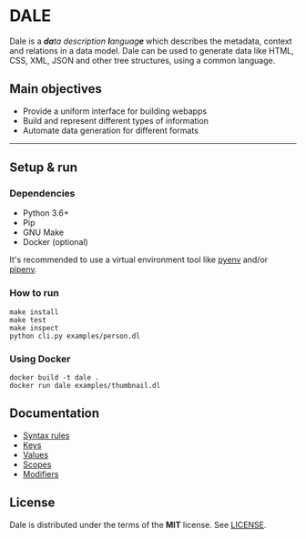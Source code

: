# DALE

Dale is a _**da**ta description **l**anguag**e**_ which describes the metadata, context and relations in a data model. Dale can be used to generate data like HTML, CSS, XML, JSON and other tree structures, using a common language.


## Main objectives
 * Provide a uniform interface for building webapps
 * Build and represent different types of information
 * Automate data generation for different formats

---

## Setup & run

### Dependencies

 * Python 3.6+
 * Pip
 * GNU Make
 * Docker (optional)

It's recommended to use a virtual environment tool like [pyenv](https://github.com/pyenv/pyenv) and/or [pipenv](https://github.com/pypa/pipenv).


### How to run

```
make install
make test
make inspect
python cli.py examples/person.dl
```


### Using Docker

```
docker build -t dale .
docker run dale examples/thumbnail.dl
```


## Documentation

 * [Syntax rules](docs/syntax-rules.md)
 * [Keys](docs/keys.md)
 * [Values](docs/values.md)
 * [Scopes](docs/scopes.md)
 * [Modifiers](docs/modifiers.md)


## License

Dale is distributed under the terms of the **MIT** license. See [LICENSE](LICENSE.md).
